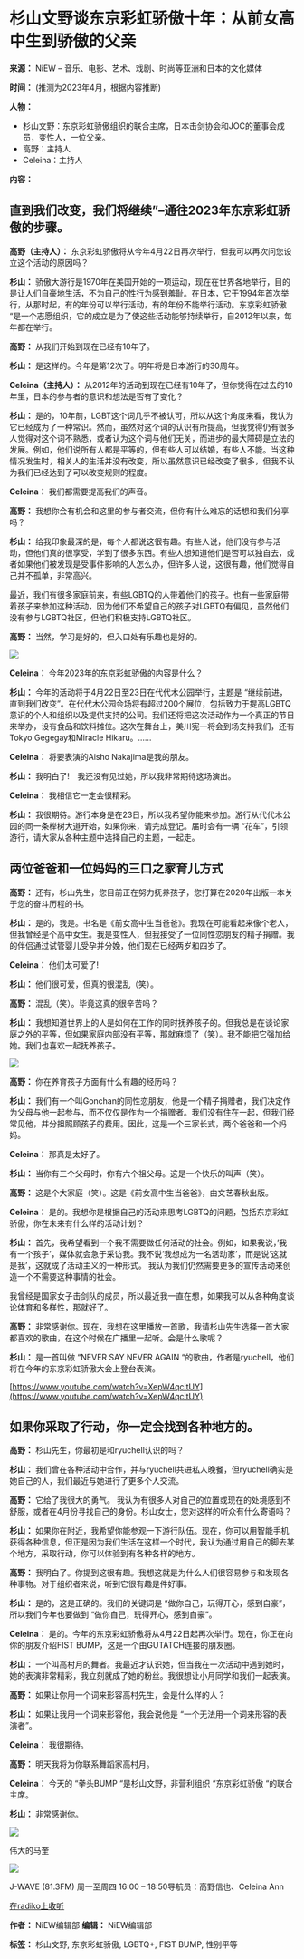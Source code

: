 # 杉山文野谈东京彩虹骄傲十年：从前女高中生到骄傲的父亲

**来源：** NiEW – 音乐、电影、艺术、戏剧、时尚等亚洲和日本的文化媒体

**时间：** (推测为2023年4月，根据内容推断)

**人物：**

*   杉山文野：东京彩虹骄傲组织的联合主席，日本击剑协会和JOC的董事会成员，变性人，一位父亲。
*   高野：主持人
*   Celeina：主持人

**内容：**

## 直到我们改变，我们将继续”–通往2023年东京彩虹骄傲的步骤。

**高野（主持人）：** 东京彩虹骄傲将从今年4月22日再次举行，但我可以再次问您设立这个活动的原因吗？

**杉山：** 骄傲大游行是1970年在美国开始的一项运动，现在在世界各地举行，目的是让人们自豪地生活，不为自己的性行为感到羞耻。在日本，它于1994年首次举行，从那时起，有的年份可以举行活动，有的年份不能举行活动。东京彩虹骄傲 “是一个志愿组织，它的成立是为了使这些活动能够持续举行，自2012年以来，每年都在举行。

**高野：** 从我们开始到现在已经有10年了。

**杉山：** 是这样的。今年是第12次了。明年将是日本游行的30周年。

**Celeina（主持人）：** 从2012年的活动到现在已经有10年了，但你觉得在过去的10年里，日本的参与者的意识和想法是否有了变化？

**杉山：** 是的，10年前，LGBT这个词几乎不被认可，所以从这个角度来看，我认为它已经成为了一种常识。然而，虽然对这个词的认识有所提高，但我觉得仍有很多人觉得对这个词不熟悉，或者认为这个词与他们无关，而进步的最大障碍是立法的发展。例如，他们说所有人都是平等的，但有些人可以结婚，有些人不能。当这种情况发生时，相关人的生活并没有改变，所以虽然意识已经改变了很多，但我不认为我们已经达到了可以改变规则的程度。

**Celeina：** 我们都需要提高我们的声音。

**高野：** 我想你会有机会和这里的参与者交流，但你有什么难忘的话想和我们分享吗？

**杉山：** 给我印象最深的是，每个人都说这很有趣。有些人说，他们没有参与活动，但他们真的很享受，学到了很多东西。有些人想知道他们是否可以独自去，或者如果他们被发现是受事件影响的人怎么办，但许多人说，这很有趣，他们觉得自己并不孤单，非常高兴。

最近，我们有很多家庭前来，有些LGBTQ的人带着他们的孩子。也有一些家庭带着孩子来参加这种活动，因为他们不希望自己的孩子对LGBTQ有偏见，虽然他们没有参与LGBTQ社区，但他们积极支持LGBTQ社区。

**高野：** 当然，学习是好的，但入口处有乐趣也是好的。

![](https://niewmedia.com/wp-content/uploads/2023/04/TRP2022-1280x720.jpg)

**Celeina：** 今年2023年的东京彩虹骄傲的内容是什么？

**杉山：** 今年的活动将于4月22日至23日在代代木公园举行，主题是 “继续前进，直到我们改变”。在代代木公园会场将有超过200个展位，包括致力于提高LGBTQ意识的个人和组织以及提供支持的公司。我们还将把这次活动作为一个真正的节日来举办，设有食品和饮料摊位。这次在舞台上，美川宪一将会到场支持我们，还有Tokyo Gegegay和Miracle Hikaru。……

**Celeina：** 将要表演的Aisho Nakajima是我的朋友。

**杉山：** 我明白了!　我还没有见过她，所以我非常期待这场演出。

**Celeina：** 我相信它一定会很精彩。

**杉山：** 我很期待。游行本身是在23日，所以我希望你能来参加。游行从代代木公园的同一条榉树大道开始，如果你来，请完成登记。届时会有一辆 “花车”，引领游行，请大家从各种主题中选择自己的主题，一起走。

## 两位爸爸和一位妈妈的三口之家育儿方式

**高野：** 还有，杉山先生，您目前正在努力抚养孩子，您打算在2020年出版一本关于您的奋斗历程的书。

**杉山：** 是的，我是。书名是《前女高中生当爸爸》。我现在可能看起来像个老人，但我曾经是个高中女生。我是变性人，但我接受了一位同性恋朋友的精子捐赠。我的伴侣通过试管婴儿受孕并分娩，他们现在已经两岁和四岁了。

**Celeina：** 他们太可爱了!

**杉山：** 他们很可爱，但真的很混乱（笑）。

**高野：** 混乱（笑）。毕竟这真的很辛苦吗？

**杉山：** 我想知道世界上的人是如何在工作的同时抚养孩子的。但我总是在谈论家庭之外的平等，但如果家庭内部没有平等，那就麻烦了（笑）。我不能把它强加给她。我们也喜欢一起抚养孩子。

![](https://niewmedia.com/wp-content/uploads/2023/04/6635c99ef2c3c02243b66c4b67e38d12-720x1280.jpg)

**高野：** 你在养育孩子方面有什么有趣的经历吗？

**杉山：** 我们有一个叫Gonchan的同性恋朋友，他是一个精子捐赠者，我们决定作为父母与他一起参与，而不仅仅是作为一个捐赠者。我们没有住在一起，但我们经常见他，并分担照顾孩子的费用。因此，这是一个三家长式，两个爸爸和一个妈妈。

**Celeina：** 那真是太好了。

**杉山：** 当你有三个父母时，你有六个祖父母。这是一个快乐的叫声（笑）。

**高野：** 这是个大家庭（笑）。这是《前女高中生当爸爸》，由文艺春秋出版。

**Celeina：** 是的。我想你是根据自己的活动来思考LGBTQ的问题，包括东京彩虹骄傲，你在未来有什么样的活动计划？

**杉山：** 首先，我希望看到一个我不需要做任何活动的社会。例如，如果我说，’我有一个孩子’，媒体就会急于采访我。我不说’我想成为一名活动家’，而是说’这就是我’，这就成了活动主义的一种形式。 我认为我们仍然需要更多的宣传活动来创造一个不需要这种事情的社会。

我曾经是国家女子击剑队的成员，所以最近我一直在想，如果我可以从各种角度谈论体育和多样性，那就好了。

**高野：** 非常感谢你。现在，我想在这里播放一首歌，我请杉山先生选择一首大家都喜欢的歌曲，在这个时候在广播里一起听。会是什么歌呢？

**杉山：** 是一首叫做 “NEVER SAY NEVER AGAIN “的歌曲，作者是ryuchell，他们将在今年的东京彩虹骄傲大会上登台表演。

[https://www.youtube.com/watch?v=XepW4qcitUY](https://www.youtube.com/watch?v=XepW4qcitUY)

## 如果你采取了行动，你一定会找到各种地方的。

**高野：** 杉山先生，你最初是和ryuchell认识的吗？

**杉山：** 我们曾在各种活动中合作，并与ryuchell共进私人晚餐，但ryuchell确实是她自己的人，我们最近与她进行了更多个人交流。

**高野：** 它给了我很大的勇气。 我认为有很多人对自己的位置或现在的处境感到不舒服，或者在4月份寻找自己的身份。杉山女士，您对这样的听众有什么寄语吗？

**杉山：** 如果你在附近，我希望你能参观一下游行队伍。现在，你可以用智能手机获得各种信息，但正是因为我们生活在这样一个时代，我认为通过用自己的脚去某个地方，采取行动，你可以体验到有各种各样的地方。

**高野：** 我明白了。你提到这很有趣。我想这就是为什么人们很容易参与和发现各种事物。对于组织者来说，听到它很有趣是件好事。

**杉山：** 是的，这是正确的。我们的关键词是 “做你自己，玩得开心，感到自豪”，所以我们今年也要做到 “做你自己，玩得开心，感到自豪”。

**Celeina：** 是的。今年的东京彩虹骄傲将从4月22日起再次举行。现在，你正在向你的朋友介绍FIST BUMP，这是一个由GUTATCH连接的朋友圈。

**杉山：** 一个叫高村月的舞者。我最近才认识她，但当我在一次活动中遇到她时，她的表演非常精彩，我立刻就成了她的粉丝。我很想让小月同学和我们一起表演。

**高野：** 如果让你用一个词来形容高村先生，会是什么样的人？

**杉山：** 如果让我用一个词来形容他，我会说他是 “一个无法用一个词来形容的表演者”。

**Celeina：** 我很期待。

**高野：** 明天我将为你联系舞蹈家高村月。

**Celeina：** 今天的 “拳头BUMP “是杉山文野，非营利组织 “东京彩虹骄傲 “的联合主席。

**杉山：** 非常感谢你。

![](https://niewmedia.com/wp-content/uploads/2023/04/0410_fistbump-1280x959.jpg)

伟大的马奎

![](https://niewmedia.com/wp-content/uploads/2023/04/GRAND-MARQUEE.jpg)

J-WAVE (81.3FM) 周一至周四 16:00 – 18:50导航员：高野信也、Celeina Ann

[在radiko上收听](https://radiko.jp/#!/ts/FMJ/20230327160000)

**作者：** NiEW编辑部
**编辑：** NiEW编辑部

**标签：** 杉山文野, 东京彩虹骄傲, LGBTQ+, FIST BUMP, 性别平等
